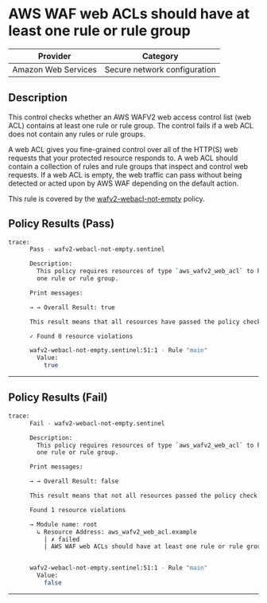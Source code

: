 # AWS WAF web ACLs should have at least one rule or rule group

| Provider            | Category                     |
|---------------------|------------------------------|
| Amazon Web Services | Secure network configuration |

## Description

This control checks whether an AWS WAFV2 web access control list (web ACL) contains at least one rule or rule group. The control fails if a web ACL does not contain any rules or rule groups.

A web ACL gives you fine-grained control over all of the HTTP(S) web requests that your protected resource responds to. A web ACL should contain a collection of rules and rule groups that inspect and control web requests. If a web ACL is empty, the web traffic can pass without being detected or acted upon by AWS WAF depending on the default action.

This rule is covered by the [wafv2-webacl-not-empty](https://github.com/hashicorp/policy-library-NIST-Policy-Set-for-AWS-Terraform/blob/main/policies/waf/wafv2-webacl-not-empty.sentinel) policy.

## Policy Results (Pass)
```bash
trace:
      Pass - wafv2-webacl-not-empty.sentinel

      Description:
        This policy requires resources of type `aws_wafv2_web_acl` to have at least
        one rule or rule group.

      Print messages:

      → → Overall Result: true

      This result means that all resources have passed the policy check for the policy wafv2-webacl-not-empty.

      ✓ Found 0 resource violations

      wafv2-webacl-not-empty.sentinel:51:1 - Rule "main"
        Value:
          true
```

---

## Policy Results (Fail)
```bash
trace:
      Fail - wafv2-webacl-not-empty.sentinel

      Description:
        This policy requires resources of type `aws_wafv2_web_acl` to have at least
        one rule or rule group.

      Print messages:

      → → Overall Result: false

      This result means that not all resources passed the policy check and the protected behavior is not allowed for the policy wafv2-webacl-not-empty.

      Found 1 resource violations

      → Module name: root
        ↳ Resource Address: aws_wafv2_web_acl.example
          | ✗ failed
          | AWS WAF web ACLs should have at least one rule or rule group. Refer to https://docs.aws.amazon.com/securityhub/latest/userguide/waf-controls.html#waf-10 for more details.


      wafv2-webacl-not-empty.sentinel:51:1 - Rule "main"
        Value:
          false
```

---